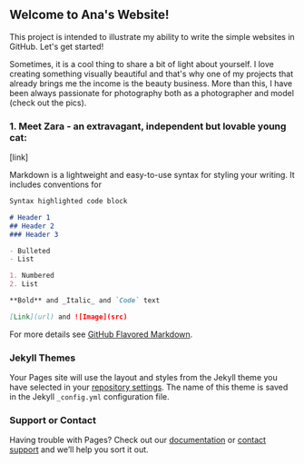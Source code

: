 ## Welcome to Ana's Website!

This project is intended to illustrate my ability to write the simple websites in GitHub. Let's get started! 

Sometimes, it is a cool thing to share a bit of light about yourself. I love creating something visually beautiful and that's why one of my projects that already brings me the income is the beauty business. More than this, I have been always passionate for photography both as a photographer and model (check out the pics).

### 1. Meet Zara - an extravagant, independent but lovable young cat:

[link] 

Markdown is a lightweight and easy-to-use syntax for styling your writing. It includes conventions for

```markdown
Syntax highlighted code block

# Header 1
## Header 2
### Header 3

- Bulleted
- List

1. Numbered
2. List

**Bold** and _Italic_ and `Code` text

[Link](url) and ![Image](src)
```

For more details see [GitHub Flavored Markdown](https://guides.github.com/features/mastering-markdown/).

### Jekyll Themes

Your Pages site will use the layout and styles from the Jekyll theme you have selected in your [repository settings](https://github.com/AnaDorin/html-breaker/settings). The name of this theme is saved in the Jekyll `_config.yml` configuration file.

### Support or Contact

Having trouble with Pages? Check out our [documentation](https://help.github.com/categories/github-pages-basics/) or [contact support](https://github.com/contact) and we’ll help you sort it out.
